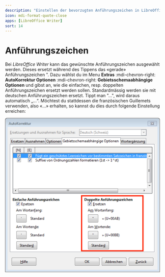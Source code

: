 ```yaml
---
description: "Einstellen der bevorzugten Anführungszeichen in LibreOffice Writer"
icon: mdi-format-quote-close
apps: [LibreOffice Writer]
sort: 14
---
```


# Anführungszeichen



Bei *LibreOffice Writer* kann das gewünschte Anführungszeichen ausgewählt werden. Dieses ersetzt während des Tippens das «gerade» Anführungszeichen ". Dazu wählst du im Menu __Extras__ :mdi-chevron-right: __AutoKorrektur Optionen__ :mdi-chevron-right: __Gebietsschemaabhängige Optionen__ und gibst an, wie die einfachen, resp. doppelten Anführungszeichen ersetzt werden sollen. Standardmässig werden sie mit deutschen Anführungszeichen ersetzt. Tippt man "...", wird daraus automatisch „...“. Möchtest du stattdessen die französischen Guillemets verwenden, also «...» erhalten, so kannst du dies durch folgende Einstellung erreichen:

![Benutzerdefinierte Anführungszeichen verwenden](./images/autokorrektur.lo.png)
